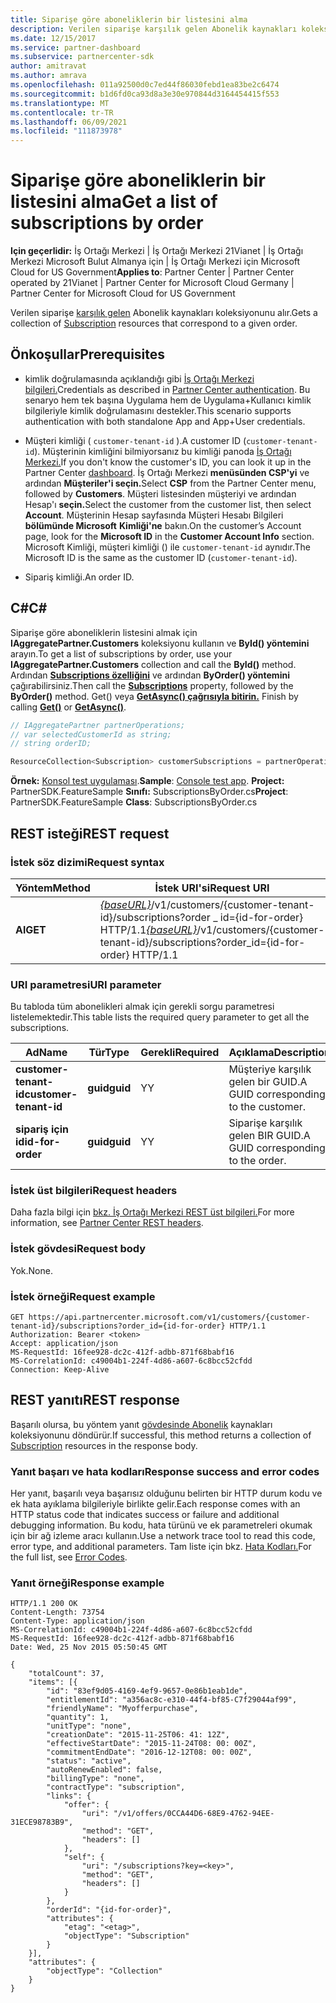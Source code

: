 ```yaml
---
title: Siparişe göre aboneliklerin bir listesini alma
description: Verilen siparişe karşılık gelen Abonelik kaynakları koleksiyonunu alır.
ms.date: 12/15/2017
ms.service: partner-dashboard
ms.subservice: partnercenter-sdk
author: amitravat
ms.author: amrava
ms.openlocfilehash: 011a92500d0c7ed44f86030febd1ea83be2c6474
ms.sourcegitcommit: b1d6fd0ca93d8a3e30e970844d3164454415f553
ms.translationtype: MT
ms.contentlocale: tr-TR
ms.lasthandoff: 06/09/2021
ms.locfileid: "111873978"
---
```

# <a name="get-a-list-of-subscriptions-by-order"></a><span data-ttu-id="e07b6-103">Siparişe göre aboneliklerin bir listesini alma</span><span class="sxs-lookup"><span data-stu-id="e07b6-103">Get a list of subscriptions by order</span></span>

<span data-ttu-id="e07b6-104">**Için geçerlidir:** İş Ortağı Merkezi | İş Ortağı Merkezi 21Vianet | İş Ortağı Merkezi Microsoft Bulut Almanya için | İş Ortağı Merkezi için Microsoft Cloud for US Government</span><span class="sxs-lookup"><span data-stu-id="e07b6-104">**Applies to**: Partner Center | Partner Center operated by 21Vianet | Partner Center for Microsoft Cloud Germany | Partner Center for Microsoft Cloud for US Government</span></span>

<span data-ttu-id="e07b6-105">Verilen siparişe [karşılık gelen](subscription-resources.md) Abonelik kaynakları koleksiyonunu alır.</span><span class="sxs-lookup"><span data-stu-id="e07b6-105">Gets a collection of [Subscription](subscription-resources.md) resources that correspond to a given order.</span></span>

## <a name="prerequisites"></a><span data-ttu-id="e07b6-106">Önkoşullar</span><span class="sxs-lookup"><span data-stu-id="e07b6-106">Prerequisites</span></span>

- <span data-ttu-id="e07b6-107">kimlik doğrulamasında açıklandığı gibi [İş Ortağı Merkezi bilgileri.](partner-center-authentication.md)</span><span class="sxs-lookup"><span data-stu-id="e07b6-107">Credentials as described in [Partner Center authentication](partner-center-authentication.md).</span></span> <span data-ttu-id="e07b6-108">Bu senaryo hem tek başına Uygulama hem de Uygulama+Kullanıcı kimlik bilgileriyle kimlik doğrulamasını destekler.</span><span class="sxs-lookup"><span data-stu-id="e07b6-108">This scenario supports authentication with both standalone App and App+User credentials.</span></span>

- <span data-ttu-id="e07b6-109">Müşteri kimliği ( `customer-tenant-id` ).</span><span class="sxs-lookup"><span data-stu-id="e07b6-109">A customer ID (`customer-tenant-id`).</span></span> <span data-ttu-id="e07b6-110">Müşterinin kimliğini bilmiyorsanız bu kimliği panoda [İş Ortağı Merkezi.](https://partner.microsoft.com/dashboard)</span><span class="sxs-lookup"><span data-stu-id="e07b6-110">If you don't know the customer's ID, you can look it up in the Partner Center [dashboard](https://partner.microsoft.com/dashboard).</span></span> <span data-ttu-id="e07b6-111">İş Ortağı Merkezi **menüsünden CSP'yi** ve ardından **Müşteriler'i seçin.**</span><span class="sxs-lookup"><span data-stu-id="e07b6-111">Select **CSP** from the Partner Center menu, followed by **Customers**.</span></span> <span data-ttu-id="e07b6-112">Müşteri listesinden müşteriyi ve ardından Hesap'ı **seçin.**</span><span class="sxs-lookup"><span data-stu-id="e07b6-112">Select the customer from the customer list, then select **Account**.</span></span> <span data-ttu-id="e07b6-113">Müşterinin Hesap sayfasında Müşteri Hesabı Bilgileri **bölümünde Microsoft** **Kimliği'ne** bakın.</span><span class="sxs-lookup"><span data-stu-id="e07b6-113">On the customer’s Account page, look for the **Microsoft ID** in the **Customer Account Info** section.</span></span> <span data-ttu-id="e07b6-114">Microsoft Kimliği, müşteri kimliği () ile `customer-tenant-id` aynıdır.</span><span class="sxs-lookup"><span data-stu-id="e07b6-114">The Microsoft ID is the same as the customer ID  (`customer-tenant-id`).</span></span>

- <span data-ttu-id="e07b6-115">Sipariş kimliği.</span><span class="sxs-lookup"><span data-stu-id="e07b6-115">An order ID.</span></span>

## <a name="c"></a><span data-ttu-id="e07b6-116">C\#</span><span class="sxs-lookup"><span data-stu-id="e07b6-116">C\#</span></span>

<span data-ttu-id="e07b6-117">Siparişe göre aboneliklerin listesini almak için **IAggregatePartner.Customers** koleksiyonu kullanın ve **ById() yöntemini** arayın.</span><span class="sxs-lookup"><span data-stu-id="e07b6-117">To get a list of subscriptions by order, use your **IAggregatePartner.Customers** collection and call the **ById()** method.</span></span> <span data-ttu-id="e07b6-118">Ardından [**Subscriptions özelliğini**](/dotnet/api/microsoft.store.partnercenter.customers.icustomer.subscriptions) ve ardından **ByOrder() yöntemini** çağırabilirsiniz.</span><span class="sxs-lookup"><span data-stu-id="e07b6-118">Then call the [**Subscriptions**](/dotnet/api/microsoft.store.partnercenter.customers.icustomer.subscriptions) property, followed by the **ByOrder()** method.</span></span> <span data-ttu-id="e07b6-119">Get() veya [**GetAsync() çağrısıyla bitirin.**](/dotnet/api/microsoft.store.partnercenter.genericoperations.ientireentitycollectionretrievaloperations-2.getasync) [](/dotnet/api/microsoft.store.partnercenter.genericoperations.ientireentitycollectionretrievaloperations-2.get)</span><span class="sxs-lookup"><span data-stu-id="e07b6-119">Finish by calling [**Get()**](/dotnet/api/microsoft.store.partnercenter.genericoperations.ientireentitycollectionretrievaloperations-2.get) or [**GetAsync()**](/dotnet/api/microsoft.store.partnercenter.genericoperations.ientireentitycollectionretrievaloperations-2.getasync).</span></span>

``` csharp
// IAggregatePartner partnerOperations;
// var selectedCustomerId as string;
// string orderID;

ResourceCollection<Subscription> customerSubscriptions = partnerOperations.Customers.ById(selectedCustomerId).Subscriptions.ByOrder(orderID).Get();
```

<span data-ttu-id="e07b6-120">**Örnek:** [Konsol test uygulaması](console-test-app.md).</span><span class="sxs-lookup"><span data-stu-id="e07b6-120">**Sample**: [Console test app](console-test-app.md).</span></span> <span data-ttu-id="e07b6-121">**Project:** PartnerSDK.FeatureSample **Sınıfı:** SubscriptionsByOrder.cs</span><span class="sxs-lookup"><span data-stu-id="e07b6-121">**Project**: PartnerSDK.FeatureSample **Class**: SubscriptionsByOrder.cs</span></span>

## <a name="rest-request"></a><span data-ttu-id="e07b6-122">REST isteği</span><span class="sxs-lookup"><span data-stu-id="e07b6-122">REST request</span></span>

### <a name="request-syntax"></a><span data-ttu-id="e07b6-123">İstek söz dizimi</span><span class="sxs-lookup"><span data-stu-id="e07b6-123">Request syntax</span></span>

| <span data-ttu-id="e07b6-124">Yöntem</span><span class="sxs-lookup"><span data-stu-id="e07b6-124">Method</span></span>  | <span data-ttu-id="e07b6-125">İstek URI'si</span><span class="sxs-lookup"><span data-stu-id="e07b6-125">Request URI</span></span>                                                                                                                   |
|---------|-------------------------------------------------------------------------------------------------------------------------------|
| <span data-ttu-id="e07b6-126">**Al**</span><span class="sxs-lookup"><span data-stu-id="e07b6-126">**GET**</span></span> | <span data-ttu-id="e07b6-127">[*{baseURL}*](partner-center-rest-urls.md)/v1/customers/{customer-tenant-id}/subscriptions?order \_ id={id-for-order} HTTP/1.1</span><span class="sxs-lookup"><span data-stu-id="e07b6-127">[*{baseURL}*](partner-center-rest-urls.md)/v1/customers/{customer-tenant-id}/subscriptions?order\_id={id-for-order} HTTP/1.1</span></span> |

### <a name="uri-parameter"></a><span data-ttu-id="e07b6-128">URI parametresi</span><span class="sxs-lookup"><span data-stu-id="e07b6-128">URI parameter</span></span>

<span data-ttu-id="e07b6-129">Bu tabloda tüm abonelikleri almak için gerekli sorgu parametresi listelemektedir.</span><span class="sxs-lookup"><span data-stu-id="e07b6-129">This table lists the required query parameter to get all the subscriptions.</span></span>

| <span data-ttu-id="e07b6-130">Ad</span><span class="sxs-lookup"><span data-stu-id="e07b6-130">Name</span></span>                   | <span data-ttu-id="e07b6-131">Tür</span><span class="sxs-lookup"><span data-stu-id="e07b6-131">Type</span></span>     | <span data-ttu-id="e07b6-132">Gerekli</span><span class="sxs-lookup"><span data-stu-id="e07b6-132">Required</span></span> | <span data-ttu-id="e07b6-133">Açıklama</span><span class="sxs-lookup"><span data-stu-id="e07b6-133">Description</span></span>                           |
|------------------------|----------|----------|---------------------------------------|
| <span data-ttu-id="e07b6-134">**customer-tenant-id**</span><span class="sxs-lookup"><span data-stu-id="e07b6-134">**customer-tenant-id**</span></span> | <span data-ttu-id="e07b6-135">**guid**</span><span class="sxs-lookup"><span data-stu-id="e07b6-135">**guid**</span></span> | <span data-ttu-id="e07b6-136">Y</span><span class="sxs-lookup"><span data-stu-id="e07b6-136">Y</span></span>        | <span data-ttu-id="e07b6-137">Müşteriye karşılık gelen bir GUID.</span><span class="sxs-lookup"><span data-stu-id="e07b6-137">A GUID corresponding to the customer.</span></span> |
| <span data-ttu-id="e07b6-138">**sipariş için id**</span><span class="sxs-lookup"><span data-stu-id="e07b6-138">**id-for-order**</span></span>       | <span data-ttu-id="e07b6-139">**guid**</span><span class="sxs-lookup"><span data-stu-id="e07b6-139">**guid**</span></span> | <span data-ttu-id="e07b6-140">Y</span><span class="sxs-lookup"><span data-stu-id="e07b6-140">Y</span></span>        | <span data-ttu-id="e07b6-141">Siparişe karşılık gelen BIR GUID.</span><span class="sxs-lookup"><span data-stu-id="e07b6-141">A GUID corresponding to the order.</span></span>    |

### <a name="request-headers"></a><span data-ttu-id="e07b6-142">İstek üst bilgileri</span><span class="sxs-lookup"><span data-stu-id="e07b6-142">Request headers</span></span>

<span data-ttu-id="e07b6-143">Daha fazla bilgi için [bkz. İş Ortağı Merkezi REST üst bilgileri.](headers.md)</span><span class="sxs-lookup"><span data-stu-id="e07b6-143">For more information, see [Partner Center REST headers](headers.md).</span></span>

### <a name="request-body"></a><span data-ttu-id="e07b6-144">İstek gövdesi</span><span class="sxs-lookup"><span data-stu-id="e07b6-144">Request body</span></span>

<span data-ttu-id="e07b6-145">Yok.</span><span class="sxs-lookup"><span data-stu-id="e07b6-145">None.</span></span>

### <a name="request-example"></a><span data-ttu-id="e07b6-146">İstek örneği</span><span class="sxs-lookup"><span data-stu-id="e07b6-146">Request example</span></span>

```http
GET https://api.partnercenter.microsoft.com/v1/customers/{customer-tenant-id}/subscriptions?order_id={id-for-order} HTTP/1.1
Authorization: Bearer <token>
Accept: application/json
MS-RequestId: 16fee928-dc2c-412f-adbb-871f68babf16
MS-CorrelationId: c49004b1-224f-4d86-a607-6c8bcc52cfdd
Connection: Keep-Alive
```

## <a name="rest-response"></a><span data-ttu-id="e07b6-147">REST yanıtı</span><span class="sxs-lookup"><span data-stu-id="e07b6-147">REST response</span></span>

<span data-ttu-id="e07b6-148">Başarılı olursa, bu yöntem yanıt [gövdesinde Abonelik](subscription-resources.md) kaynakları koleksiyonunu döndürür.</span><span class="sxs-lookup"><span data-stu-id="e07b6-148">If successful, this method returns a collection of [Subscription](subscription-resources.md) resources in the response body.</span></span>

### <a name="response-success-and-error-codes"></a><span data-ttu-id="e07b6-149">Yanıt başarı ve hata kodları</span><span class="sxs-lookup"><span data-stu-id="e07b6-149">Response success and error codes</span></span>

<span data-ttu-id="e07b6-150">Her yanıt, başarılı veya başarısız olduğunu belirten bir HTTP durum kodu ve ek hata ayıklama bilgileriyle birlikte gelir.</span><span class="sxs-lookup"><span data-stu-id="e07b6-150">Each response comes with an HTTP status code that indicates success or failure and additional debugging information.</span></span> <span data-ttu-id="e07b6-151">Bu kodu, hata türünü ve ek parametreleri okumak için bir ağ izleme aracı kullanın.</span><span class="sxs-lookup"><span data-stu-id="e07b6-151">Use a network trace tool to read this code, error type, and additional parameters.</span></span> <span data-ttu-id="e07b6-152">Tam liste için bkz. [Hata Kodları.](error-codes.md)</span><span class="sxs-lookup"><span data-stu-id="e07b6-152">For the full list, see [Error Codes](error-codes.md).</span></span>

### <a name="response-example"></a><span data-ttu-id="e07b6-153">Yanıt örneği</span><span class="sxs-lookup"><span data-stu-id="e07b6-153">Response example</span></span>

```http
HTTP/1.1 200 OK
Content-Length: 73754
Content-Type: application/json
MS-CorrelationId: c49004b1-224f-4d86-a607-6c8bcc52cfdd
MS-RequestId: 16fee928-dc2c-412f-adbb-871f68babf16
Date: Wed, 25 Nov 2015 05:50:45 GMT

{
    "totalCount": 37,
    "items": [{
        "id": "83ef9d05-4169-4ef9-9657-0e86b1eab1de",
        "entitlementId": "a356ac8c-e310-44f4-bf85-C7f29044af99",
        "friendlyName": "Myofferpurchase",
        "quantity": 1,
        "unitType": "none",
        "creationDate": "2015-11-25T06: 41: 12Z",
        "effectiveStartDate": "2015-11-24T08: 00: 00Z",
        "commitmentEndDate": "2016-12-12T08: 00: 00Z",
        "status": "active",
        "autoRenewEnabled": false,
        "billingType": "none",
        "contractType": "subscription",
        "links": {
            "offer": {
                "uri": "/v1/offers/0CCA44D6-68E9-4762-94EE-31ECE98783B9",
                "method": "GET",
                "headers": []
            },
            "self": {
                "uri": "/subscriptions?key=<key>",
                "method": "GET",
                "headers": []
            }
        },
        "orderId": "{id-for-order}",
        "attributes": {
            "etag": "<etag>",
            "objectType": "Subscription"
        }
    }],
    "attributes": {
        "objectType": "Collection"
    }
}
```
